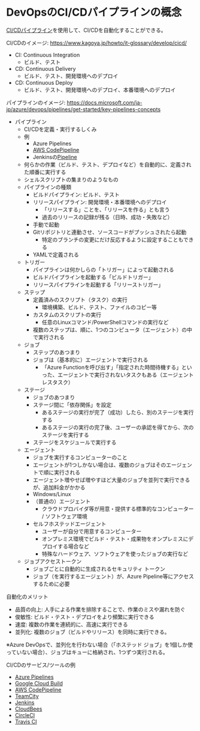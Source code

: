 # DevOpsのCI/CDパイプラインの概念

[CI/CDパイプライン](https://docs.microsoft.com/ja-jp/azure/devops/pipelines/get-started/key-pipelines-concepts?view=azure-devops)を使用して、CI/CDを自動化することができる。

CI/CDのイメージ:
https://www.kagoya.jp/howto/it-glossary/develop/cicd/

- CI: Continuous Integration
  - ビルド、テスト
- CD: Continuous Delivery
  - ビルド、テスト、開発環境へのデプロイ
- CD: Continuous Deploy
  - ビルド、テスト、開発環境へのデプロイ、本番環境へのデプロイ

パイプラインのイメージ:
https://docs.microsoft.com/ja-jp/azure/devops/pipelines/get-started/key-pipelines-concepts

- パイプライン
  - CI/CDを定義・実行するしくみ
  - 例
    - Azure Pipelines
    - [AWS CodePipeline](https://aws.amazon.com/jp/codepipeline/)
    - Jenkinsの[Pipeline](https://www.jenkins.io/doc/book/pipeline/)
  - 何らかの作業（ビルド、テスト、デプロイなど）を自動的に、定義された順番に実行する
  - シェルスクリプトの集まりのようなもの
  - パイプラインの種類
    - ビルドパイプライン: ビルド、テスト
    - リリースパイプライン: 開発環境・本番環境へのデプロイ
      - 「リリースする」ことを、「リリースを作る」とも言う
      - 過去のリリースの記録が残る（日時、成功・失敗など）
    - 手動で起動
    - Gitリポジトリと連動させ、ソースコードがプッシュされたら起動
      - 特定のブランチの変更にだけ反応するように設定することもできる
    - YAMLで定義される
  - トリガー
    - パイプラインは何かしらの「トリガー」によって起動される
    - ビルドパイプラインを起動する「ビルドトリガー」
    - リリースパイプラインを起動する「リリーストリガー」
  - ステップ
    - 定義済みのスクリプト（タスク）の実行
      - 環境構築、ビルド、テスト、ファイルのコピー等
    - カスタムのスクリプトの実行
      - 任意のLinuxコマンド/PowerShellコマンドの実行など
    - 複数のステップは、順に、1つのコンピュータ（エージェント）の中で実行される
  - ジョブ
    - ステップのあつまり
    - ジョブは（基本的に）エージェントで実行される
      - 「Azure Functionを呼び出す」「指定された時間待機する」といった、エージェントで実行されないタスクもある（エージェントレスタスク）
  - ステージ
    - ジョブのあつまり
    - ステージ間に「依存関係」を設定
      - あるステージの実行が完了（成功）したら、別のステージを実行する
      - あるステージの実行の完了後、ユーザーの承認を得てから、次のステージを実行する
    - ステージをスケジュールで実行する
  - エージェント
    - ジョブを実行するコンピューターのこと
    - エージェントが1つしかない場合は、複数のジョブはそのエージェントで順に実行される
    - エージェント増やせば増やすほど大量のジョブを並列で実行できるが、追加料金がかかる
    - Windows/Linux
    - （普通の）エージェント
      - クラウドプロバイダ等が用意・提供する標準的なコンピューター / ソフトウェア環境
    - セルフホステッドエージェント
      - ユーザーが自分で用意するコンピューター
      - オンプレミス環境でビルド・テスト・成果物をオンプレミスにデプロイする場合など
      - 特殊なハードウェア、ソフトウェアを使ったジョブの実行など
  - ジョブアクセストークン
    - ジョブごとに自動的に生成されるセキュリティ トークン
    - ジョブ（を実行するエージェント）が、Azure Pipeline等にアクセスするために必要

自動化のメリット
- 品質の向上: 人手による作業を排除することで、作業のミスや漏れを防ぐ
- 俊敏性: ビルド・テスト・デプロイをより頻繁に実行できる
- 速度: 複数の作業を連続的に、高速に実行できる
- 並列化: 複数のジョブ（ビルドやリリース）を同時に実行できる。

※Azure DevOpsで、並列化を行わない場合（「ホステッド ジョブ」を1個しか使っていない場合）、ジョブはキューに格納され、1つずつ実行される。

CI/CDのサービス/ツールの例
- [Azure Pipelines](https://docs.microsoft.com/ja-jp/azure/devops/pipelines/get-started/what-is-azure-pipelines?view=azure-devops)
- [Google Cloud Build](https://cloud.google.com/build?hl=ja)
- [AWS CodePipeline](https://aws.amazon.com/jp/codepipeline/)
- [TeamCity](https://www.jetbrains.com/ja-jp/teamcity/)
- [Jenkins](https://www.jenkins.io/)
- [CloudBees](https://cloudbees.techmatrix.jp/)
- [CircleCI](https://circleci.com/ja/)
- [Travis CI](https://travis-ci.org/)
